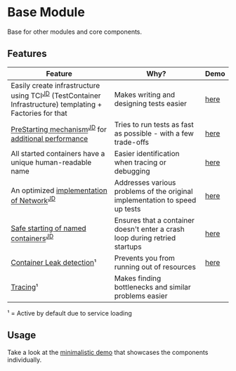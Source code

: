 # Base Module

Base for other modules and core components.

## Features

| Feature | Why? | Demo |
| --- | --- | --- |
| Easily create infrastructure using TCI<sup>[JD](https://javadoc.io/doc/software.xdev/base/latest/software/xdev/tci/TCI.html)</sup> (TestContainer Infrastructure) templating + Factories for that | Makes writing and designing tests easier | [here](../base-demo/src/test/java/software/xdev/tci/dummyinfra/) |
| [PreStarting mechanism](./base/src/main/java/software/xdev/tci/factory/prestart/)<sup>[JD](https://javadoc.io/doc/software.xdev/base/latest/software/xdev/tci/factory/prestart/PreStartableTCIFactory.html)</sup> for [additional performance](../PERFORMANCE.md) | Tries to run tests as fast as possible - with a few trade-offs | [here](../base-demo/src/test/java/software/xdev/tci/factory/prestart/) |
| All started containers have a unique human-readable name | Easier identification when tracing or debugging | [here](../base-demo/src/test/java/software/xdev/tci/safestart/) |
| An optimized [implementation of Network](.´./base/src/main/java/software/xdev/tci/network/)<sup>[JD](https://javadoc.io/doc/software.xdev/base/latest/software/xdev/tci/network/LazyNetwork.html)</sup> | Addresses various problems of the original implementation to speed up tests | [here](../base-demo/src/test/java/software/xdev/tci/network/) |
| [Safe starting of named containers](./base/src/main/java/software/xdev/tci/safestart/)<sup>[JD](https://javadoc.io/doc/software.xdev/base/latest/software/xdev/tci/safestart/SafeNamedContainerStarter.html)</sup> | Ensures that a container doesn't enter a crash loop during retried startups | [here](../base-demo/src/test/java/software/xdev/tci/safestart/) |
| [Container Leak detection](./base/src/main/java/software/xdev/tci/leakdetection/)¹ | Prevents you from running out of resources | [here](../base-demo/src/test/java/software/xdev/tci/leak/) |
| [Tracing](../base/src/main/java/software/xdev/tci/tracing/)¹ | Makes finding bottlenecks and similar problems easier | |

¹ = Active by default due to service loading

## Usage
Take a look at the [minimalistic demo](../base-demo/) that showcases the components individually.
